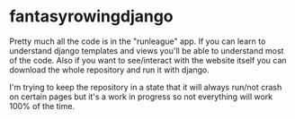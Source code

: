 # fantasyrowingdjango

Pretty much all the code is in the "runleague" app. If you can learn to understand django templates and views you'll be able to understand most of the code. Also if you want to see/interact with the website itself you can download the whole repository and run it with django.

I'm trying to keep the repository in a state that it will always run/not crash on certain pages but it's a work in progress so not everything will work 100% of the time.
